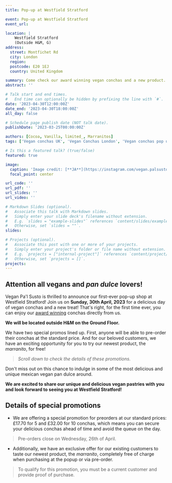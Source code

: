 ```yaml
---
title: Pop-up at Westfield Stratford 

event: Pop-up at Westfield Stratford
event_url: 

location: |
    Westfield Stratford 
    (Outside H&M, G)
address:
  street: Montfichet Rd
  city: London
  region: 
  postcode: E20 1EJ
  country: United Kingdom

summary: Come check our award winning vegan conchas and a new product.
abstract: ''

# Talk start and end times.
#   End time can optionally be hidden by prefixing the line with `#`.
date: '2023-04-30T12:00:00Z'
date_end: '2023-04-30T18:00:00Z'
all_day: false

# Schedule page publish date (NOT talk date).
publishDate: '2023-03-25T00:00:00Z'

authors: [Cocoa, Vanilla, limited_, Marranitos]
tags: ['Vegan conchas UK', 'Vegan Conchas London', 'Vegan conchas pop up', Vegan Pan Dulce]

# Is this a featured talk? (true/false)
featured: true

image:
  caption: 'Image credit: [**JA**](https://instagram.com/vegan.palsusto)'
  focal_point: center

url_code: ''
url_pdf: ''
url_slides: ''
url_video: ''

# Markdown Slides (optional).
#   Associate this talk with Markdown slides.
#   Simply enter your slide deck's filename without extension.
#   E.g. `slides = "example-slides"` references `content/slides/example-slides.md`.
#   Otherwise, set `slides = ""`.
slides:

# Projects (optional).
#   Associate this post with one or more of your projects.
#   Simply enter your project's folder or file name without extension.
#   E.g. `projects = ["internal-project"]` references `content/project/deep-learning/index.md`.
#   Otherwise, set `projects = []`.
projects:
---
```


## Attention all vegans and _pan dulce_ lovers! 

Vegan Pa'l Susto is thrilled to announce our first-ever pop-up shop at Westfield Stratford! 
Join us on **Sunday, 30th April, 2023** for a delicious day of vegan conchas and a new treat!
That's right, for the first time ever, you can enjoy our [award winning](../../post/23-03-01-palsusto-vca) conchas directly from us. 

**We will be located outside H&M on the Ground Floor.**

We have two special promos lined up. First, anyone will be able to pre-order their conchas at the standard price. 
And for our beloved customers, we have an exciting opportunity for you to try our newest product, 
the _marranito_, for free! 
> _Scroll down to check the details of these promotions._

Don't miss out on this chance to indulge in some of the most delicious and unique 
mexican vegan pan dulce around. 


**We are excited to share our unique and delicious vegan pastries with you and look forward to seeing you at Westfield Stratford!**


## Details of special promotions
+ We are offering a special promotion for preorders at our standard prices: £17.70 for 5 and £32.00 for 10 conchas, 
which means you can secure your delicious conchas ahead of time and avoid the queue on the day.
> Pre-orders close on Wednesday, 26th of April.
+ Additionally, we have an exclusive offer for our existing customers to taste our newest product, the _marranito_, 
completely free of charge when purchasing at the popup or via pre-order. 
> To qualify for this promotion, you must be a current customer and provide proof of purchase.